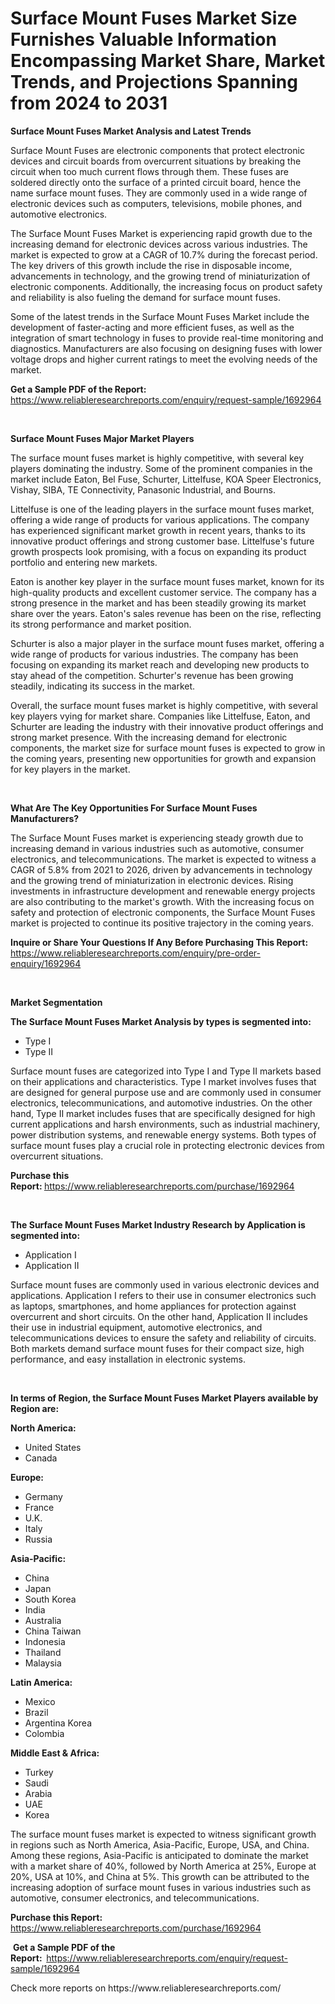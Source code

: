 <p><h1>Surface Mount Fuses Market Size Furnishes Valuable Information Encompassing Market Share, Market Trends, and Projections Spanning from 2024 to 2031</h1></p><p><strong>Surface Mount Fuses Market Analysis and Latest Trends</strong></p>
<p><p>Surface Mount Fuses are electronic components that protect electronic devices and circuit boards from overcurrent situations by breaking the circuit when too much current flows through them. These fuses are soldered directly onto the surface of a printed circuit board, hence the name surface mount fuses. They are commonly used in a wide range of electronic devices such as computers, televisions, mobile phones, and automotive electronics.</p><p>The Surface Mount Fuses Market is experiencing rapid growth due to the increasing demand for electronic devices across various industries. The market is expected to grow at a CAGR of 10.7% during the forecast period. The key drivers of this growth include the rise in disposable income, advancements in technology, and the growing trend of miniaturization of electronic components. Additionally, the increasing focus on product safety and reliability is also fueling the demand for surface mount fuses.</p><p>Some of the latest trends in the Surface Mount Fuses Market include the development of faster-acting and more efficient fuses, as well as the integration of smart technology in fuses to provide real-time monitoring and diagnostics. Manufacturers are also focusing on designing fuses with lower voltage drops and higher current ratings to meet the evolving needs of the market.</p></p>
<p><strong>Get a Sample PDF of the Report:&nbsp;</strong> <a href="https://www.reliableresearchreports.com/enquiry/request-sample/1692964">https://www.reliableresearchreports.com/enquiry/request-sample/1692964</a></p>
<p>&nbsp;</p>
<p><strong>Surface Mount Fuses Major Market Players</strong></p>
<p><p>The surface mount fuses market is highly competitive, with several key players dominating the industry. Some of the prominent companies in the market include Eaton, Bel Fuse, Schurter, Littelfuse, KOA Speer Electronics, Vishay, SIBA, TE Connectivity, Panasonic Industrial, and Bourns.</p><p>Littelfuse is one of the leading players in the surface mount fuses market, offering a wide range of products for various applications. The company has experienced significant market growth in recent years, thanks to its innovative product offerings and strong customer base. Littelfuse's future growth prospects look promising, with a focus on expanding its product portfolio and entering new markets.</p><p>Eaton is another key player in the surface mount fuses market, known for its high-quality products and excellent customer service. The company has a strong presence in the market and has been steadily growing its market share over the years. Eaton's sales revenue has been on the rise, reflecting its strong performance and market position.</p><p>Schurter is also a major player in the surface mount fuses market, offering a wide range of products for various industries. The company has been focusing on expanding its market reach and developing new products to stay ahead of the competition. Schurter's revenue has been growing steadily, indicating its success in the market.</p><p>Overall, the surface mount fuses market is highly competitive, with several key players vying for market share. Companies like Littelfuse, Eaton, and Schurter are leading the industry with their innovative product offerings and strong market presence. With the increasing demand for electronic components, the market size for surface mount fuses is expected to grow in the coming years, presenting new opportunities for growth and expansion for key players in the market.</p></p>
<p>&nbsp;</p>
<p><strong>What Are The Key Opportunities For Surface Mount Fuses Manufacturers?</strong></p>
<p><p>The Surface Mount Fuses market is experiencing steady growth due to increasing demand in various industries such as automotive, consumer electronics, and telecommunications. The market is expected to witness a CAGR of 5.8% from 2021 to 2026, driven by advancements in technology and the growing trend of miniaturization in electronic devices. Rising investments in infrastructure development and renewable energy projects are also contributing to the market's growth. With the increasing focus on safety and protection of electronic components, the Surface Mount Fuses market is projected to continue its positive trajectory in the coming years.</p></p>
<p><strong>Inquire or Share Your Questions If Any Before Purchasing This Report:</strong> <a href="https://www.reliableresearchreports.com/enquiry/pre-order-enquiry/1692964">https://www.reliableresearchreports.com/enquiry/pre-order-enquiry/1692964</a></p>
<p>&nbsp;</p>
<p><strong>Market Segmentation</strong></p>
<p><strong>The Surface Mount Fuses Market Analysis by types is segmented into:</strong></p>
<p><ul><li>Type I</li><li>Type II</li></ul></p>
<p><p>Surface mount fuses are categorized into Type I and Type II markets based on their applications and characteristics. Type I market involves fuses that are designed for general purpose use and are commonly used in consumer electronics, telecommunications, and automotive industries. On the other hand, Type II market includes fuses that are specifically designed for high current applications and harsh environments, such as industrial machinery, power distribution systems, and renewable energy systems. Both types of surface mount fuses play a crucial role in protecting electronic devices from overcurrent situations.</p></p>
<p><strong>Purchase this Report:&nbsp;</strong><a href="https://www.reliableresearchreports.com/purchase/1692964">https://www.reliableresearchreports.com/purchase/1692964</a></p>
<p>&nbsp;</p>
<p><strong>The Surface Mount Fuses Market Industry Research by Application is segmented into:</strong></p>
<p><ul><li>Application I</li><li>Application II</li></ul></p>
<p><p>Surface mount fuses are commonly used in various electronic devices and applications. Application I refers to their use in consumer electronics such as laptops, smartphones, and home appliances for protection against overcurrent and short circuits. On the other hand, Application II includes their use in industrial equipment, automotive electronics, and telecommunications devices to ensure the safety and reliability of circuits. Both markets demand surface mount fuses for their compact size, high performance, and easy installation in electronic systems.</p></p>
<p>&nbsp;</p>
<p><strong>In terms of Region, the Surface Mount Fuses Market Players available by Region are:</strong></p>
<p>
    <p> <strong> North America: </strong>
        <ul>
            <li>United States</li>
            <li>Canada</li>
        </ul>
        </p> 
    <p> <strong> Europe: </strong>
        <ul>
            <li>Germany</li>
            <li>France</li>
            <li>U.K.</li>
            <li>Italy</li>
            <li>Russia</li>
        </ul>
        </p> 
    <p> <strong> Asia-Pacific: </strong>
        <ul>
            <li>China</li>
            <li>Japan</li>
            <li>South Korea</li>
            <li>India</li>
            <li>Australia</li>
            <li>China Taiwan</li>
            <li>Indonesia</li>
            <li>Thailand</li>
            <li>Malaysia</li>
        </ul>
        </p> 
    <p> <strong> Latin America: </strong>
        <ul>
            <li>Mexico</li>
            <li>Brazil</li>
            <li>Argentina Korea</li>
            <li>Colombia</li>
        </ul>
        </p> 
    <p> <strong> Middle East & Africa: </strong>
        <ul>
            <li>Turkey</li>
            <li>Saudi</li>
            <li>Arabia</li>
            <li>UAE</li>
            <li>Korea</li>
        </ul>
    </p>
    </p>
<p><p>The surface mount fuses market is expected to witness significant growth in regions such as North America, Asia-Pacific, Europe, USA, and China. Among these regions, Asia-Pacific is anticipated to dominate the market with a market share of 40%, followed by North America at 25%, Europe at 20%, USA at 10%, and China at 5%. This growth can be attributed to the increasing adoption of surface mount fuses in various industries such as automotive, consumer electronics, and telecommunications.</p></p>
<p><strong>Purchase this Report: </strong><a href="https://www.reliableresearchreports.com/purchase/1692964">https://www.reliableresearchreports.com/purchase/1692964</a></p>
<p>&nbsp;<strong>Get a Sample PDF of the Report:&nbsp;&nbsp;</strong><a href="https://www.reliableresearchreports.com/enquiry/request-sample/1692964">https://www.reliableresearchreports.com/enquiry/request-sample/1692964</a></p>
<p><strong></strong></p>
<p>Check more reports on https://www.reliableresearchreports.com/</p>